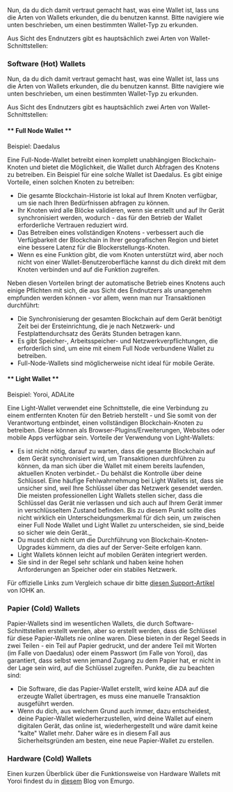 
Nun, da du dich damit vertraut gemacht hast, was eine Wallet ist, lass uns die Arten von Wallets erkunden, die du benutzen kannst. Bitte navigiere wie unten beschrieben, um einen bestimmten Wallet-Typ zu erkunden.

Aus Sicht des Endnutzers gibt es hauptsächlich zwei Arten von Wallet-Schnittstellen:

### Software (Hot) Wallets

Nun, da du dich damit vertraut gemacht hast, was eine Wallet ist, lass uns die Arten von Wallets erkunden, die du benutzen kannst. Bitte navigiere wie unten beschrieben, um einen bestimmten Wallet-Typ zu erkunden.

Aus Sicht des Endnutzers gibt es hauptsächlich zwei Arten von Wallet-Schnittstellen:

<!-- tabs:start -->

#### ** Full Node Wallet **

Beispiel: Daedalus

Eine Full-Node-Wallet betreibt einen komplett unabhängigen Blockchain-Knoten und bietet die Möglichkeit, die Wallet durch Abfragen des Knotens zu betreiben. Ein Beispiel für eine solche Wallet ist Daedalus. Es gibt einige Vorteile, einen solchen Knoten zu betreiben:
 - Die gesamte Blockchain-Historie ist lokal auf Ihrem Knoten verfügbar, um sie nach Ihren Bedürfnissen abfragen zu können.
 - Ihr Knoten wird alle Blöcke validieren, wenn sie erstellt und auf Ihr Gerät synchronisiert werden, wodurch - das für den Betrieb der Wallet erforderliche Vertrauen reduziert wird.
 - Das Betreiben eines vollständigen Knotens - verbessert auch die Verfügbarkeit der Blockchain in Ihrer geografischen Region und bietet eine bessere Latenz für die Blockerstellungs-Knoten.
 - Wenn es eine Funktion gibt, die vom Knoten unterstützt wird, aber noch nicht von einer Wallet-Benutzeroberfläche kannst du dich direkt mit dem Knoten verbinden und auf die Funktion zugreifen.

Neben diesen Vorteilen bringt der automatische Betrieb eines Knotens auch einige Pflichten mit sich, die aus Sicht des Endnutzers als unangenehm empfunden werden können - vor allem, wenn man nur Transaktionen durchführt:
 - Die Synchronisierung der gesamten Blockchain auf dem Gerät benötigt Zeit bei der Ersteinrichtung, die je nach Netzwerk- und Festplattendurchsatz des Geräts Stunden betragen kann.
 - Es gibt Speicher-, Arbeitsspeicher- und Netzwerkverpflichtungen, die erforderlich sind, um eine mit einem Full Node verbundene Wallet zu betreiben.
 - Full-Node-Wallets sind möglicherweise nicht ideal für mobile Geräte.
 
#### ** Light Wallet **

Beispiel: Yoroi, ADALite

Eine Light-Wallet verwendet eine Schnittstelle, die eine Verbindung zu einem entfernten Knoten für den Betrieb herstellt - und Sie somit von der Verantwortung entbindet, einen vollständigen Blockchain-Knoten zu betreiben. Diese können als Browser-Plugins/Erweiterungen, Websites oder mobile Apps verfügbar sein. Vorteile der Verwendung von Light-Wallets:
- Es ist nicht nötig, darauf zu warten, dass die gesamte Blockchain auf dem Gerät synchronisiert wird, um Transaktionen durchführen zu können, da man sich über die Wallet mit einem bereits laufenden, aktuellen Knoten verbindet.- Du behälst die Kontrolle über deine Schlüssel. Eine häufige Fehlwahrnehmung bei Light Wallets ist, dass sie unsicher sind, weil Ihre Schlüssel über das Netzwerk gesendet werden. Die meisten professionellen Light Wallets stellen sicher, dass die Schlüssel das Gerät nie verlassen und sich auch auf Ihrem Gerät immer in verschlüsseltem Zustand befinden. Bis zu diesem Punkt sollte dies nicht wirklich ein Unterscheidungsmerkmal für dich sein, um zwischen einer Full Node Wallet und Light Wallet zu unterscheiden, sie sind_beide so sicher wie dein Gerät._
- Du musst dich nicht um die Durchführung von Blockchain-Knoten-Upgrades kümmern, da dies auf der Server-Seite erfolgen kann.
- Light Wallets können leicht auf mobilen Geräten integriert werden.
- Sie sind in der Regel sehr schlank und haben keine hohen Anforderungen an Speicher oder ein stabiles Netzwerk.

Für offizielle Links zum Vergleich schaue dir bitte [diesen Support-Artikel](https://iohk.zendesk.com/hc/en-us/articles/360026058573-Daedalus-wallet-compared-to-Yoroi-wallet) von IOHK an.

<!-- tabs:end -->

### Papier (Cold) Wallets

Papier-Wallets sind im wesentlichen Wallets, die durch Software-Schnittstellen erstellt werden, aber so erstellt werden, dass die Schlüssel für diese Papier-Wallets nie online waren. Diese bieten in der Regel Seeds in zwei Teilen - ein Teil auf Papier gedruckt, und der andere Teil mit Worten (im Falle von Daedalus) oder einem Passwort (im Falle von Yoroi), das garantiert, dass selbst wenn jemand Zugang zu dem Papier hat, er nicht in der Lage sein wird, auf die Schlüssel zugreifen. Punkte, die zu beachten sind:
- Die Software, die das Papier-Wallet erstellt, wird keine ADA auf die erzeugte Wallet übertragen, es muss eine manuelle Transaktion ausgeführt werden.
- Wenn du dich, aus welchem Grund auch immer, dazu entscheidest, deine Papier-Wallet wiederherzustellen, wird deine Wallet auf einem digitalen Gerät, das online ist, wiederhergestellt und wäre damit keine "kalte" Wallet mehr. Daher wäre es in diesem Fall aus Sicherheitsgründen am besten, eine neue Papier-Wallet zu erstellen.

### Hardware (Cold) Wallets

Einen kurzen Überblick über die Funktionsweise von Hardware Wallets mit Yoroi findest du in [diesem](https://emurgo.io/en/blog/hardware-wallet-explanation-yoroi-keep-ada-safe) Blog von Emurgo.

